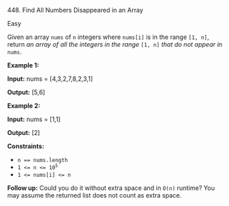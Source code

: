 ﻿448\. Find All Numbers Disappeared in an Array

Easy

Given an array `nums` of `n` integers where `nums[i]` is in the range `[1, n]`, return _an array of all the integers in the range_ `[1, n]` _that do not appear in_ `nums`.

**Example 1:**

**Input:** nums = \[4,3,2,7,8,2,3,1\]

**Output:** \[5,6\] 

**Example 2:**

**Input:** nums = \[1,1\]

**Output:** \[2\] 

**Constraints:**

*   `n == nums.length`
*   <code>1 <= n <= 10<sup>5</sup></code>
*   `1 <= nums[i] <= n`

**Follow up:** Could you do it without extra space and in `O(n)` runtime? You may assume the returned list does not count as extra space.